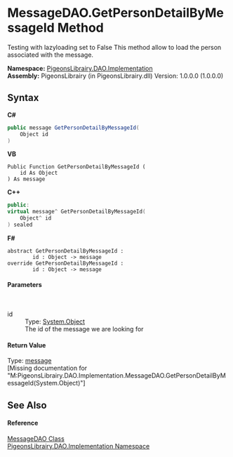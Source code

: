 # MessageDAO.GetPersonDetailByMessageId Method 
 

Testing with lazyloading set to False This method allow to load the person associated with the message.

**Namespace:**&nbsp;<a href="2adb8d34-aa58-66ac-cc9e-6d985aed23d8">PigeonsLibrairy.DAO.Implementation</a><br />**Assembly:**&nbsp;PigeonsLibrairy (in PigeonsLibrairy.dll) Version: 1.0.0.0 (1.0.0.0)

## Syntax

**C#**<br />
``` C#
public message GetPersonDetailByMessageId(
	Object id
)
```

**VB**<br />
``` VB
Public Function GetPersonDetailByMessageId ( 
	id As Object
) As message
```

**C++**<br />
``` C++
public:
virtual message^ GetPersonDetailByMessageId(
	Object^ id
) sealed
```

**F#**<br />
``` F#
abstract GetPersonDetailByMessageId : 
        id : Object -> message 
override GetPersonDetailByMessageId : 
        id : Object -> message 
```


#### Parameters
&nbsp;<dl><dt>id</dt><dd>Type: <a href="http://msdn2.microsoft.com/en-us/library/e5kfa45b" target="_blank">System.Object</a><br />The id of the message we are looking for</dd></dl>

#### Return Value
Type: <a href="891709b8-1ff0-58b3-9aa4-f3f06f37a146">message</a><br />\[Missing <returns> documentation for "M:PigeonsLibrairy.DAO.Implementation.MessageDAO.GetPersonDetailByMessageId(System.Object)"\]

## See Also


#### Reference
<a href="7ed34abd-8f06-5082-2f7b-6059b0331898">MessageDAO Class</a><br /><a href="2adb8d34-aa58-66ac-cc9e-6d985aed23d8">PigeonsLibrairy.DAO.Implementation Namespace</a><br />